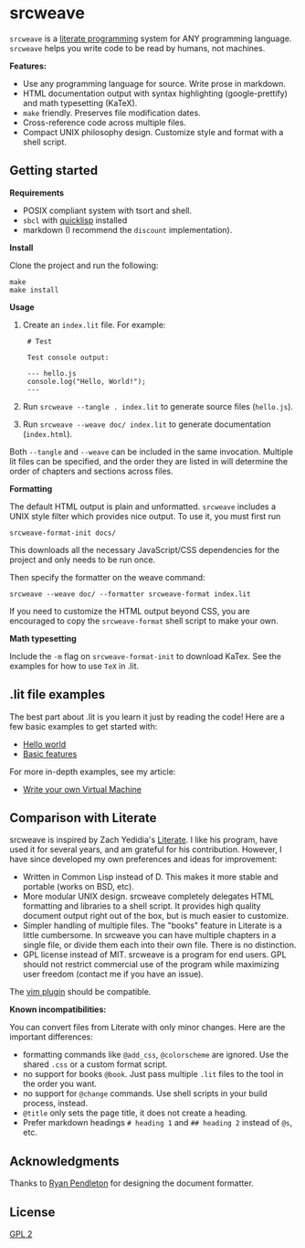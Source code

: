 # srcweave

`srcweave` is a [literate programming](https://en.wikipedia.org/wiki/Literate_programming) system for ANY programming language.
`srcweave` helps you write code to be read by humans, not machines.

**Features:**

- Use any programming language for source. Write prose in markdown.
- HTML documentation output with syntax highlighting (google-prettify) and math typesetting (KaTeX).
- `make` friendly. Preserves file modification dates.
- Cross-reference code across multiple files.
- Compact UNIX philosophy design. Customize style and format with a shell script.

## Getting started

**Requirements**

- POSIX compliant system with tsort and shell.
- `sbcl` with [quicklisp](https://quicklisp.org) installed
- markdown (I recommend the `discount` implementation).

**Install**

Clone the project and run the following:

    make
    make install

**Usage**

1. Create an `index.lit` file. For example:

        # Test
        
        Test console output:

        --- hello.js
        console.log("Hello, World!");
        ---

2. Run `srcweave --tangle . index.lit` to generate source files (`hello.js`).

3. Run `srcweave --weave doc/ index.lit` to generate documentation (`index.html`).

Both `--tangle` and `--weave` can be included in the same invocation.
Multiple lit files can be specified, and the order they are listed in will determine the order of chapters and sections across files.

**Formatting**

The default HTML output is plain and unformatted.
`srcweave` includes a UNIX style filter which provides nice output.
To use it, you must first run

    srcweave-format-init docs/

This downloads all the necessary JavaScript/CSS dependencies for the project
and only needs to be run once.

Then specify the formatter on the weave command:

    srcweave --weave doc/ --formatter srcweave-format index.lit

If you need to customize the HTML output beyond CSS,
you are encouraged to copy the `srcweave-format` shell script to make your own.

**Math typesetting**

Include the `-m` flag on `srcweave-format-init` to download KaTex.
See the examples for how to use `TeX` in .lit.

## .lit file examples

The best part about .lit is you learn it just by reading the code!
Here are a few basic examples to get started with:

- [Hello world](https://github.com/justinmeiners/srcweave/tree/master/tests/hello/hello.lit)
- [Basic features](https://github.com/justinmeiners/srcweave/tree/master/tests/basic/basic.lit)

For more in-depth examples, see my article:

- [Write your own Virtual Machine](https://github.com/justinmeiners/lc3-vm)

## Comparison with Literate

srcweave is inspired by Zach Yedidia's [Literate](https://zyedidia.github.io/literate/).
I like his program, have used it for several years, and am grateful for his contribution.
However, I have since developed my own preferences and ideas for improvement:

- Written in Common Lisp instead of D.
  This makes it more stable and portable (works on BSD, etc).
- More modular UNIX design.
  srcweave completely delegates HTML formatting and libraries to a shell script.
  It provides high quality document output right out of the box, but is much easier to customize.
- Simpler handling of multiple files.
  The "books" feature in Literate is a little cumbersome.
  In srcweave you can have multiple chapters in a single file,
  or divide them each into their own file. There is no distinction.
- GPL license instead of MIT.
  srcweave is a program for end users.
  GPL should not restrict commercial use of the program while maximizing user freedom (contact me if you have an issue).

The [vim plugin](https://github.com/zyedidia/literate.vim) should be compatible.

**Known incompatibilities:**

You can convert files from Literate with only minor changes.
Here are the important differences:

- formatting commands like `@add_css`, `@colorscheme` are ignored.
  Use the shared `.css` or a custom format script.
- no support for books `@book`. Just pass multiple `.lit` files to the tool in the order you want.
- no support for `@change` commands. Use shell scripts in your build process, instead.
- `@title` only sets the page title, it does not create a heading.
- Prefer markdown headings `# heading 1`  and `## heading 2` instead of `@s`, etc.

## Acknowledgments

Thanks to [Ryan Pendleton](https://github.com/rpendleton) for designing the document formatter.

## License

[GPL 2](LICENSE.txt)
